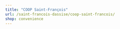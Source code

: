 ```yaml
---
title: "COOP Saint-François"
url: /saint-francois-dassise/coop-saint-francois/
shop: convenience
---
```

